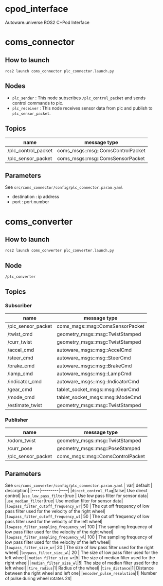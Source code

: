 # cpod_interface
Autoware.universe ROS2 C+Pod Interface 

# coms_connector
## How to launch
```
ros2 launch coms_connector plc_connector.launch.py 
```

## Nodes
* `plc_sender` : This node subscribes `/plc_control_packet` and sends control commands to plc.
* `plc_receiver` : This node receives sensor data from plc and publish to `plc_sensor_packet`.

## Topics
| name | message type |
|---|---|
|/plc_control_packet | coms_msgs::msg::ComsControlPacket
|/plc_sensor_packet | coms_msgs::msg::ComsSensorPacket


## Parameters
See `src/coms_connector/config/plc_connector.param.yaml`
* destination : ip address 
* port : port number

# coms_converter
## How to launch
```
ros2 launch coms_converter plc_converter.launch.py
```
## Node
`/plc_converter`

## Topics
### Subscriber
| name | message type |
|---|---|
|/plc_sensor_packet |coms_msgs::msg::ComsSensorPacket|
|/twist_cmd| geometry_msgs::msg::TwistStamped |
|/curr_twist | geometry_msgs::msg::TwistStamped |
|/accel_cmd | autoware_msgs::msg::AccelCmd |
|/steer_cmd | autoware_msgs::msg::SteerCmd |
|/brake_cmd | autoware_msgs::msg::BrakeCmd |
|/lamp_cmd|autoware_msgs::msg::LampCmd|
|/indicator_cmd|autoware_msgs::msg::IndicatorCmd|
|/gear_cmd|tablet_socket_msgs::msg::GearCmd|
|/mode_cmd|tablet_socket_msgs::msg::ModeCmd|
|/estimate_twist|geometry_msgs::msg::TwistStamped|

### Publisher
| name | message type |
|---|---|
|/odom_twist | geometry_msgs::msg::TwistStamped|
|/curr_pose | geometry_msgs::msg::PoseStamped |
|/plc_sensor_packet | coms_msgs::msg::ComsControlPacket|



## Parameters
See `src/coms_converter/config/plc_connector.param.yaml`
| var| default | description|
|----|---------|----| 
|`direct_control_flag`|false| Use direct control|
|`use_low_pass_filter`|true | Use low pass filter for sensor data|
|`use_median_filter`|true| Use median filter for sensor data|
|`lowpass_filter_cutoff_frequency_wr`| 50 | The cut off frequency of low pass filter used for the velocity of the right wheel|
|`lowpass_filter_cutoff_frequency_wl`| 50 | The cut off frequency of low pass filter used for the velocity of the left wheel|
|`lowpass_filter_sampling_frequency_wr`| 100 | The sampling frequency of low pass filter used for the velocity of the right wheel|
|`lowpass_filter_sampling_frequency_wl`| 100 | The sampling frequency of low pass filter used for the velocity of the left wheel|
|`lowpass_filter_size_wr`| 20 | The size of low pass filter used for the right wheel|
|`lowpass_filter_size_wl`| 20 | The size of low pass filter used for the left wheel|
|`median_filter_size_wr`|5| The size of median filter used for the right wheel|
|`median_filter_size_wl`|5| The size of median filter used for the left wheel|
|`tire_radius`|1| Radius of the wheel|
|`tire_distance`|1| Distance between the right wheel and left one|
|`encoder_pulse_resolution`|1| Number of pulse during wheel rotates $2\pi$|